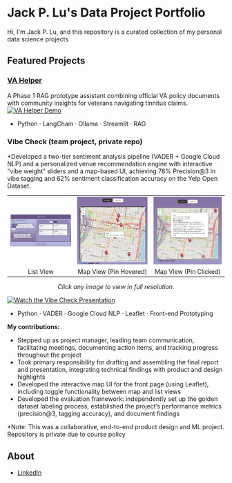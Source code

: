 # Jack P. Lu's Data Project Portfolio
Hi, I'm Jack P. Lu, and this repository is a curated collection of my personal data science projects

## Featured Projects

### [VA Helper](./VA-Helper)
A Phase 1 RAG prototype assistant combining official VA policy documents with community insights for veterans navigating tinnitus claims.
[![VA Helper Demo](./VA-Helper/demo.gif)](./VA-Helper)

- Python · LangChain · Ollama · Streamlit · RAG

### Vibe Check (team project, private repo)
*Developed a two-tier sentiment analysis pipeline (VADER + Google Cloud NLP) and a personalized venue recommendation engine with interactive “vibe weight” sliders and a map-based UI, achieving 78% Precision@3 in vibe tagging and 62% sentiment classification accuracy on the Yelp Open Dataset.

<table>
  <tr>
    <td>
      <a href="./assets/list.png">
        <img src="./assets/list.png" width="455"/>
      </a>
    </td>
    <td>
      <a href="./assets/map_hover.png">
        <img src="./assets/map_hover.png" width="455"/>
      </a>
    </td>
    <td>
      <a href="./assets/map_detail.png">
        <img src="./assets/map_detail.png" width="455"/>
      </a>
    </td>
  </tr>
  <tr>
    <td align="center">List View</td>
    <td align="center">Map View (Pin Hovered)</td>
    <td align="center">Map View (Pin Clicked)</td>
  </tr>
</table>

<p align="center"><i>Click any image to view in full resolution.</i></p>

[![Watch the Vibe Check Presentation](https://img.shields.io/badge/YouTube-VibeCheck_Presentation-red?logo=youtube)](https://www.youtube.com/watch?v=5-HJOuXxcwE&ab_channel=plu1994)

- Python · VADER · Google Cloud NLP · Leaflet · Front-end Prototyping

**My contributions:**  
- Stepped up as project manager, leading team communication, facilitating meetings, documenting action items, and tracking progress throughout the project
- Took primary responsibility for drafting and assembling the final report and presentation, integrating technical findings with product and design highlights
- Developed the interactive map UI for the front page (using Leaflet), including toggle functionality between map and list views  
- Developed the evaluation framework: independently set up the golden dataset labeling process, established the project’s performance metrics (precision@3, tagging accuracy), and document findings 

*Note: This was a collaborative, end-to-end product design and ML project. Repository is private due to course policy

## About

- [LinkedIn](https://linkedin.com/in/jackplu)
